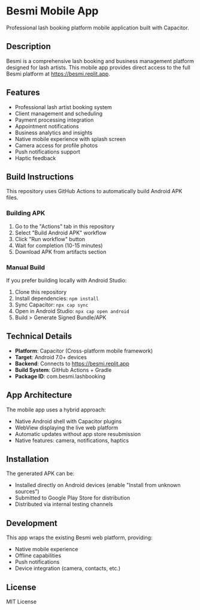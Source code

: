 # Besmi Mobile App

Professional lash booking platform mobile application built with Capacitor.

## Description

Besmi is a comprehensive lash booking and business management platform designed for lash artists. This mobile app provides direct access to the full Besmi platform at https://besmi.replit.app.

## Features

- Professional lash artist booking system
- Client management and scheduling
- Payment processing integration
- Appointment notifications
- Business analytics and insights
- Native mobile experience with splash screen
- Camera access for profile photos
- Push notifications support
- Haptic feedback

## Build Instructions

This repository uses GitHub Actions to automatically build Android APK files.

### Building APK

1. Go to the "Actions" tab in this repository
2. Select "Build Android APK" workflow
3. Click "Run workflow" button
4. Wait for completion (10-15 minutes)
5. Download APK from artifacts section

### Manual Build

If you prefer building locally with Android Studio:

1. Clone this repository
2. Install dependencies: `npm install`
3. Sync Capacitor: `npx cap sync`
4. Open in Android Studio: `npx cap open android`
5. Build > Generate Signed Bundle/APK

## Technical Details

- **Platform**: Capacitor (Cross-platform mobile framework)
- **Target**: Android 7.0+ devices
- **Backend**: Connects to https://besmi.replit.app
- **Build System**: GitHub Actions + Gradle
- **Package ID**: com.besmi.lashbooking

## App Architecture

The mobile app uses a hybrid approach:
- Native Android shell with Capacitor plugins
- WebView displaying the live web platform
- Automatic updates without app store resubmission
- Native features: camera, notifications, haptics

## Installation

The generated APK can be:
- Installed directly on Android devices (enable "Install from unknown sources")
- Submitted to Google Play Store for distribution
- Distributed via internal testing channels

## Development

This app wraps the existing Besmi web platform, providing:
- Native mobile experience
- Offline capabilities
- Push notifications
- Device integration (camera, contacts, etc.)

## License

MIT License